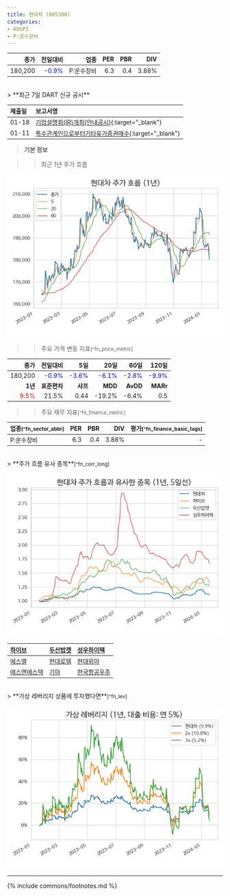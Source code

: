 ```yaml
---
title: 현대차 (005380)
categories:
- KOSPI
- P:운수장비
---
```

| **종가** | **전일대비** | **업종** | **PER** | **PBR** | **DIV** |
| -------: | -----------: | -------: | ------: | ------: | ------: |
| 180,200 | <span style="color: blue">-0.9%</span> | P:운수장비 | 6.3 | 0.4 | 3.88% |

<!-- more -->

<br>
> **최근 7일 DART 신규 공시<a id="dart"></a>**


| **제출일** | **보고서명** |
| :--------- | :----------- |
| 01-18 | [기업설명회(IR)개최(안내공시)](https://dart.fss.or.kr/dsaf001/main.do?rcpNo=20240118800131){:target="_blank"} |
| 01-11 | [특수관계인으로부터기타유가증권매수](https://dart.fss.or.kr/dsaf001/main.do?rcpNo=20240111000325){:target="_blank"} |

> **기본 정보<a id="price"></a>**

>> 최근 1년 주가 흐름<a id="price"></a>

![005380](/assets/images/stock/005380.png)

>> 주요 가격 변동 지표<small>[^fn_price_metric]</small>

| **종가** | **전일대비** | **5일** | **20일** | **60일** | **120일** |
| -------: | -----------: | ------: | -------: | -------: | --------: |
| 180,200 | <span style="color: blue">-0.9%</span> | <span style="color: blue">-3.6%</span> | <span style="color: blue">-6.1%</span> | <span style="color: blue">-2.8%</span> | <span style="color: blue">-9.9%</span> |
| **1년** | **표준편차** | **샤프** | **MDD** | **AvDD** | **MARr** |
| <span style="color: red">9.5%</span> | 21.5% | 0.44 | -19.2% | -6.4% | 0.5 |

>> 주요 재무 지표<small>[^fn_finance_metric]</small>

| **업종**<small>[^fn_sector_abbr]</small> | **PER** | **PBR** | **DIV** | **평가**<small>[^fn_finance_basic_tags]</small> |
| :--------------------------------------- | ------: | ------: | ------: | ----------------------------------------------: |
| P:운수장비 | 6.3 | 0.4 | 3.88% | - |

<br>
> **주가 흐름 유사 종목<a id="corr"></a>**<small>[^fn_corr_long]</small>

![005380](/assets/images/stock/005380_corr.png)

| [하이브](/352820/) | [두산밥캣](/241560/) | [성우하이텍](/015750/) |
| :------------------------------------- | :------------------------------------- | :--------------------------------------|
| [에스엘](/005850/) | [현대로템](/064350/) | [현대위아](/011210/) |
| [에스앤에스텍](/101490/) | [기아](/000270/) | [한국항공우주](/047810/) |

<br>
> **가상 레버리지 상품에 투자했다면<a id="2x"></a>**<small>[^fn_lev]</small>

![005380](/assets/images/stock/005380_2x.png)

---
{% include commons/footnotes.md %}